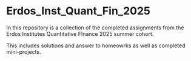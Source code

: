 # Erdos_Inst_Quant_Fin_2025
In this repository is a collection of the completed assignments from the Erdos Institutes Quantitative FInance 2025 summer cohort.

This includes solutions and answer to homeowrks as well as completed mini-projects.

